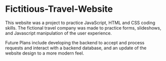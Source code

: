 # Fictitious-Travel-Website

This website was a project to practice JavaScript, HTML and CSS coding skills.
The fictional travel company was made to practice forms, slideshows, and Javascript manipulation of the user experience.

Future Plans include developing the backend to accept and process requests and interact with a backend database, and an update of the website design to a more modern feel.
